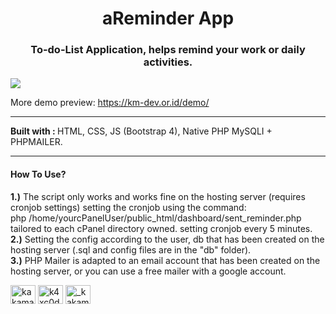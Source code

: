 <h1 align="center">aReminder App</h1>
<h3 align="center">To-do-List Application, helps remind your work or daily activities.</h3>
<img align="center" src="https://blogger.googleusercontent.com/img/b/R29vZ2xl/AVvXsEjFZ2S0P5Fd1cp0ChS23SzQdk2cyBB6X67dzeGIGjSnmRt9jTPU3Od4ZppTy98IuHkuTY3q0oAHxvYUAfDCrj79y_1v5h2yIRK2jke3jvsJ_Z3QeNdEvRQCSgZeMJ32_n1RevlR3M1LIsVrmfvsj_Vaug3QP2WPufNuVK7QP6jwlD7z1XC0XudRc77a8Q/s1897/Halaman%20landing%20page.png">
<p>More demo preview: <a href="https://km-dev.or.id/demo/aReminder-App/">https://km-dev.or.id/demo/</a></p>
<hr>

<b>Built with : </b>HTML, CSS, JS (Bootstrap 4), Native PHP MySQLI + PHPMAILER. 

<hr>

<h4>How To Use? </h4>
<b>1.)</b> The script only works and works fine on the hosting server (requires cronjob settings)
 setting the cronjob using the command:<br>php /home/yourcPanelUser/public_html/dashboard/sent_reminder.php<br>
 tailored to each cPanel directory owned.  setting cronjob every 5 minutes.<br>
<b>2.)</b> Setting the config according to the user, db that has been created on the hosting server (.sql and config files are in the "db" folder).<br>
<b>3.)</b> PHP Mailer is adapted to an email account that has been created on the hosting server, or you can use a free mailer with a google account.
<p align="left">
<a href="https://twitter.com/kakamaulanaa1" target="blank"><img align="center" src="https://raw.githubusercontent.com/rahuldkjain/github-profile-readme-generator/master/src/images/icons/Social/twitter.svg" alt="kakamaulanaa1" height="30" width="40" /></a>
<a href="https://fb.com/km.dev12" target="blank"><img align="center" src="https://raw.githubusercontent.com/rahuldkjain/github-profile-readme-generator/master/src/images/icons/Social/facebook.svg" alt="k4xc0d3" height="30" width="40" /></a>
<a href="https://instagram.com/_kakamaulana" target="blank"><img align="center" src="https://raw.githubusercontent.com/rahuldkjain/github-profile-readme-generator/master/src/images/icons/Social/instagram.svg" alt="_kakamaulana" height="30" width="40" /></a>
</p>
